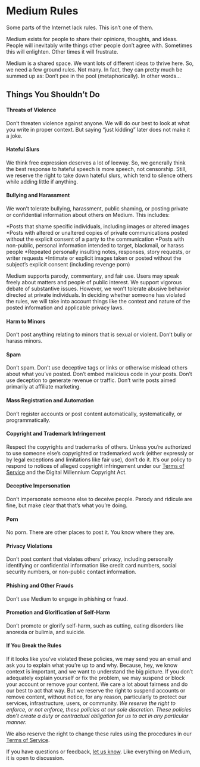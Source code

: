 # Medium Rules
Some parts of the Internet lack rules. This isn’t one of them.

Medium exists for people to share their opinions, thoughts, and ideas. People will inevitably write things other people don’t agree with. Sometimes this will enlighten. Other times it will frustrate.

Medium is a shared space. We want lots of different ideas to thrive here. So, we need a few ground rules. Not many. In fact, they can pretty much be summed up as: Don’t pee in the pool (metaphorically). In other words…

## Things You Shouldn’t Do
#### Threats of Violence
Don’t threaten violence against anyone. We will do our best to look at what you write in proper context. But saying “just kidding” later does not make it a joke.

#### Hateful Slurs
We think free expression deserves a lot of leeway. So, we generally think the best response to hateful speech is more speech, not censorship. Still, we reserve the right to take down hateful slurs, which tend to silence others while adding little if anything.

#### Bullying and Harassment
We won’t tolerate bullying, harassment, public shaming, or posting private or confidential information about others on Medium. This includes:

*Posts that shame specific individuals, including images or altered images
*Posts with altered or unaltered copies of private communications posted without the explicit consent of a party to the communication
*Posts with non-public, personal information intended to target, blackmail, or harass people
*Repeated personally insulting notes, responses, story requests, or writer requests
*Intimate or explicit images taken or posted without the subject’s explicit consent (including revenge porn)

Medium supports parody, commentary, and fair use. Users may speak freely about matters and people of public interest. We support vigorous debate of substantive issues. However, we won’t tolerate abusive behavior directed at private individuals. In deciding whether someone has violated the rules, we will take into account things like the context and nature of the posted information and applicable privacy laws.

#### Harm to Minors
Don’t post anything relating to minors that is sexual or violent. Don’t bully or harass minors.

#### Spam
Don’t spam. Don’t use deceptive tags or links or otherwise mislead others about what you’ve posted. Don’t embed malicious code in your posts. Don’t use deception to generate revenue or traffic. Don’t write posts aimed primarily at affiliate marketing.

#### Mass Registration and Automation
Don’t register accounts or post content automatically, systematically, or programmatically.

#### Copyright and Trademark Infringement
Respect the copyrights and trademarks of others. Unless you’re authorized to use someone else’s copyrighted or trademarked work (either expressly or by legal exceptions and limitations like fair use), don’t do it. It’s our policy to respond to notices of alleged copyright infringement under our [Terms of Service](https://medium.com/policy/medium-terms-of-service-9db0094a1e0f) and the Digital Millennium Copyright Act.

#### Deceptive Impersonation
Don’t impersonate someone else to deceive people. Parody and ridicule are fine, but make clear that that’s what you’re doing.

#### Porn
No porn. There are other places to post it. You know where they are.

#### Privacy Violations
Don’t post content that violates others’ privacy, including personally identifying or confidential information like credit card numbers, social security numbers, or non-public contact information.

#### Phishing and Other Frauds
Don’t use Medium to engage in phishing or fraud.

#### Promotion and Glorification of Self-Harm
Don’t promote or glorify self-harm, such as cutting, eating disorders like anorexia or bulimia, and suicide.

#### If You Break the Rules
If it looks like you’ve violated these policies, we may send you an email and ask you to explain what you’re up to and why. Because, hey, we know context is important, and we want to understand the big picture. If you don’t adequately explain yourself or fix the problem, we may suspend or block your account or remove your content. We care a lot about fairness and do our best to act that way. But we reserve the right to suspend accounts or remove content, without notice, for any reason, particularly to protect our services, infrastructure, users, or community. _We reserve the right to enforce, or not enforce, these policies at our sole discretion. These policies don’t create a duty or contractual obligation for us to act in any particular manner._

We also reserve the right to change these rules using the procedures in our [Terms of Service](https://medium.com/policy/medium-terms-of-service-9db0094a1e0f).

If you have questions or feedback, [let us know](mailto:terms@medium.com). Like everything on Medium, it is open to discussion.
